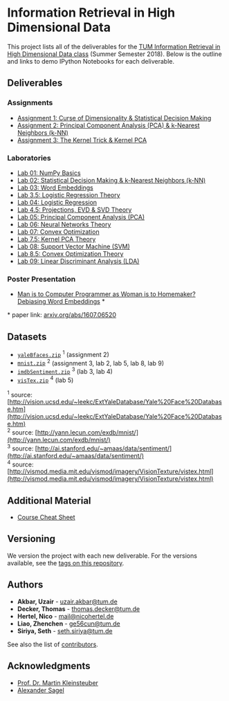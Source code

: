 # Information Retrieval in High Dimensional Data

This project lists all of the deliverables for the [TUM Information Retrieval in High Dimensional Data class](http://www.ldv.ei.tum.de/de/lehre/information-retrieval-in-high-dimensional-data/) (Summer Semester 2018). Below is the outline and links to demo IPython Notebooks for each deliverable.

## Deliverables
### Assignments

* [Assignment 1: Curse of Dimensionality & Statistical Decision Making](https://github.com/uzairakbar/info-retrieval/blob/master/assingments/final/assignment_1/assignment1-solution.ipynb)
* [Assignment 2: Principal Component Analysis (PCA) & k-Nearest Neighbors (k-NN)](https://github.com/uzairakbar/info-retrieval/blob/master/assingments/final/assignment_2/assignment2-solution.ipynb)
* [Assignment 3: The Kernel Trick & Kernel PCA](https://github.com/uzairakbar/info-retrieval/blob/master/assingments/final/assignment_3/assignment3-solution.ipynb)

### Laboratories

* [Lab 01: NumPy Basics](https://github.com/uzairakbar/info-retrieval/blob/master/labs/lab_01/lab01_solution.ipynb)
* [Lab 02: Statistical Decision Making & k-Nearest Neighbors (k-NN)](https://github.com/uzairakbar/info-retrieval/blob/master/labs/lab_02/lab02_solution.ipynb)
* [Lab 03: Word Embeddings](https://github.com/uzairakbar/info-retrieval/blob/master/labs/lab_03/lab03_solution.ipynb)
* [Lab 3.5: Logistic Regression Theory](https://github.com/uzairakbar/info-retrieval/blob/master/labs/lab_03/lab03_theory_solved.pdf)
* [Lab 04: Logistic Regression](https://github.com/uzairakbar/info-retrieval/blob/master/labs/lab_04/lab04_solution.ipynb)
* [Lab 4.5: Projections, EVD & SVD Theory](https://github.com/uzairakbar/info-retrieval/blob/master/labs/lab_04/lab04_interlude_solved.pdf)
* [Lab 05: Principal Component Analysis (PCA)](https://github.com/uzairakbar/info-retrieval/blob/master/labs/lab_05/lab05_solution.ipynb)
* [Lab 06: Neural Networks Theory](https://github.com/uzairakbar/info-retrieval/blob/master/labs/lab_06/lab06_theory_solved.pdf)
* [Lab 07: Convex Optimization](https://github.com/uzairakbar/info-retrieval/blob/master/labs/lab_07/lab07_solution.ipynb)
* [Lab 7.5: Kernel PCA Theory](https://github.com/uzairakbar/info-retrieval/blob/master/labs/lab_07/lab07_theory_solved.pdf)
* [Lab 08: Support Vector Machine (SVM)](https://github.com/uzairakbar/info-retrieval/blob/master/labs/lab_08/lab08_solution.ipynb)
* [Lab 8.5: Convex Optimization Theory](https://github.com/uzairakbar/info-retrieval/blob/master/labs/lab_08/lab08_theory_solved.pdf)
* [Lab 09: Linear Discriminant Analysis (LDA)](https://github.com/uzairakbar/info-retrieval/blob/master/labs/lab_09/lab09_solution.ipynb)

### Poster Presentation

* [Man is to Computer Programmer as Woman is to Homemaker? Debiasing Word Embeddings](https://github.com/uzairakbar/info-retrieval/blob/master/poster_session/poster_1.0.pdf) \*

\* paper link: [arxiv.org/abs/1607.06520](https://arxiv.org/abs/1607.06520)

## Datasets

* [``yaleBfaces.zip``](https://github.com/uzairakbar/info-retrieval/tree/master/datasets/yale_face_database_b) <sup>1</sup> (assignment 2)
* [``mnist.zip``](https://github.com/uzairakbar/info-retrieval/tree/master/datasets/mnist_database) <sup>2</sup> (assignment 3, lab 2, lab 5, lab 8, lab 9)
* [``imdbSentiment.zip``](https://github.com/uzairakbar/info-retrieval/tree/master/datasets/imdb_sentiment_dataset) <sup>3</sup> (lab 3, lab 4)
* [``visTex.zip``](https://github.com/uzairakbar/info-retrieval/tree/master/datasets/mit_vision_texture_database) <sup>4</sup> (lab 5)

<sup>1</sup> source: [http://vision.ucsd.edu/~leekc/ExtYaleDatabase/Yale%20Face%20Database.htm](http://vision.ucsd.edu/~leekc/ExtYaleDatabase/Yale%20Face%20Database.htm)  
<sup>2</sup> source: [http://yann.lecun.com/exdb/mnist/](http://yann.lecun.com/exdb/mnist/)  
<sup>3</sup> source: [http://ai.stanford.edu/~amaas/data/sentiment/](http://ai.stanford.edu/~amaas/data/sentiment/)  
<sup>4</sup> source: [http://vismod.media.mit.edu/vismod/imagery/VisionTexture/vistex.html](http://vismod.media.mit.edu/vismod/imagery/VisionTexture/vistex.html)

## Additional Material

* [Course Cheat Sheet](https://github.com/Wizady/Info-Retrieval-Cheat-Sheet/blob/master/Info_Retrieval_Cheat_Sheet_V1.pdf)

## Versioning

We version the project with each new deliverable. For the versions available, see the [tags on this repository](https://github.com/uzairakbar/info-retrieval/tags).

## Authors

* **Akbar, Uzair** - [uzair.akbar@tum.de](mailto:uzair.akbar@tum.de)
* **Decker, Thomas** - [thomas.decker@tum.de](mailto:thomas.decker@tum.de)
* **Hertel, Nico** - [mail@nicohertel.de](mailto:mail@nicohertel.de)
* **Liao, Zhenchen** - [ge56cun@tum.de](mailto:ge56cun@tum.de)
* **Siriya, Seth** - [seth.siriya@tum.de](mailto:seth.siriya@tum.de)

See also the list of [contributors](https://github.com/uzairakbar/info-retrieval/graphs/contributors).

## Acknowledgments

* [Prof. Dr. Martin Kleinsteuber](https://www.gol.ei.tum.de/index.php?id=14&L=1)
* [Alexander Sagel](https://www.ldv.ei.tum.de/en/team/research-staff/alexander-sagel/)

